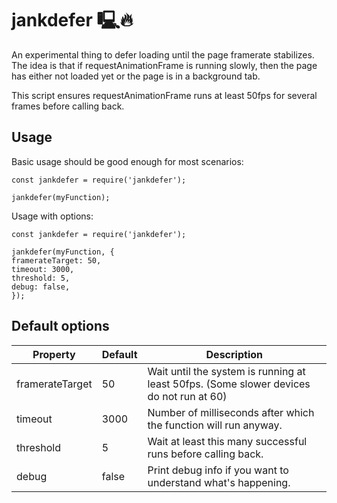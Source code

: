 jankdefer 🖳🔥
=============

An experimental thing to defer loading until the page framerate stabilizes. The
idea is that if requestAnimationFrame is running slowly, then the page has
either not loaded yet or the page is in a background tab.

This script ensures requestAnimationFrame runs at least 50fps for several frames
before calling back.

Usage
-----

Basic usage should be good enough for most scenarios:
```
const jankdefer = require('jankdefer');

jankdefer(myFunction);
```

Usage with options:
```
const jankdefer = require('jankdefer');

jankdefer(myFunction, {
framerateTarget: 50,
timeout: 3000,
threshold: 5,
debug: false,
});
```

Default options
-------------

Property        | Default | Description         
----------------|---------|---------------------
framerateTarget | 50      | Wait until the system is running at least 50fps. (Some slower devices do not run at 60)
timeout         | 3000    | Number of milliseconds after which the function will run anyway.
threshold       | 5       | Wait at least this many successful runs before calling back.
debug           | false   | Print debug info if you want to understand what's happening.
